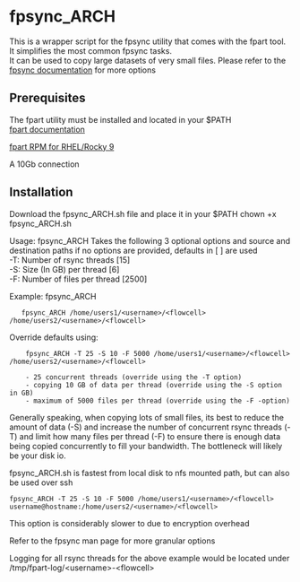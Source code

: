 # fpsync_ARCH

This is a wrapper script for the fpsync utility that comes with the fpart tool. It simplifies the most common fpsync tasks.\
It can be used to copy large datasets of very small files.
Please refer to the [fpsync documentation](https://www.fpart.org/fpsync/) for more options

## Prerequisites
The fpart utility must be installed and located in your $PATH\
[fpart documentation](https://www.fpart.org/)

[fpart RPM for RHEL/Rocky 9](https://kojipkgs.fedoraproject.org//packages/fpart/1.5.1/1.el9/x86_64/fpart-1.5.1-1.el9.x86_64.rpm)

A 10Gb connection



## Installation
Download the fpsync_ARCH.sh file and place it in your $PATH
chown +x fpsync_ARCH.sh

Usage:
        fpsync_ARCH Takes the following 3 optional options and source and destination paths
        if no options are provided, defaults in [ ] are used\
        -T: Number of rsync threads     [15]\
        -S: Size (In GB) per thread     [6]\
        -F: Number of files per thread  [2500]

Example:
        fpsync_ARCH <src directory> <destination directory>

       fpsync_ARCH /home/users1/<username>/<flowcell> /home/users2/<username>/<flowcell>

Override defaults using:

        fpsync_ARCH -T 25 -S 10 -F 5000 /home/users1/<username>/<flowcell> /home/users2/<username>/<flowcell>

        - 25 concurrent threads (override using the -T option)
        - copying 10 GB of data per thread (override using the -S option in GB)
        - maximum of 5000 files per thread (override using the -F -option)


Generally speaking, when copying lots of small files, its best to reduce the amount of data (-S) and increase the number of
concurrent rsync threads (-T) and limit how many files per thread (-F) to ensure there is enough data being copied concurrently to fill your
bandwidth.  The bottleneck will likely be your disk io.  

fpsync_ARCH.sh is fastest from local disk to nfs mounted path, but can also be used over ssh

  ```fpsync_ARCH -T 25 -S 10 -F 5000 /home/users1/<username>/<flowcell> username@hostname:/home/users2/<username>/<flowcell>```

This option is considerably slower to due to encryption overhead

Refer to the fpsync man page for more granular options

Logging for all rsync threads for the above example would be located under /tmp/fpart-log/\<username\>-\<flowcell\>
